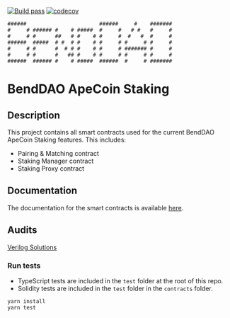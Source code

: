 [![Build pass](https://github.com/BendDAO/bend-apecoin-staking/actions/workflows/tests.yaml/badge.svg)](https://github.com/BendDAO/bend-apecoin-staking/actions/workflows/tests.yaml)
[![codecov](https://codecov.io/gh/BendDAO/bend-apecoin-staking/branch/main/graph/badge.svg?token=WrKs4zk8uk)](https://codecov.io/gh/BendDAO/bend-apecoin-staking)

```
######                       ######     #    #######
#     # ###### #    # #####  #     #   # #   #     #
#     # #      ##   # #    # #     #  #   #  #     #
######  #####  # #  # #    # #     # #     # #     #
#     # #      #  # # #    # #     # ####### #     #
#     # #      #   ## #    # #     # #     # #     #
######  ###### #    # #####  ######  #     # #######
```

# BendDAO ApeCoin Staking

## Description

This project contains all smart contracts used for the current BendDAO ApeCoin Staking features. This includes:

- Pairing & Matching contract
- Staking Manager contract
- Staking Proxy contract

## Documentation

The documentation for the smart contracts is available [here](https://docs.benddao.xyz/developers/bend-ape-staking/bendapestaking).

## Audits

[Verilog Solutions](https://www.verilog.solutions/audits/bend_apecoin_staking/)

### Run tests

- TypeScript tests are included in the `test` folder at the root of this repo.
- Solidity tests are included in the `test` folder in the `contracts` folder.

```shell
yarn install
yarn test
```
